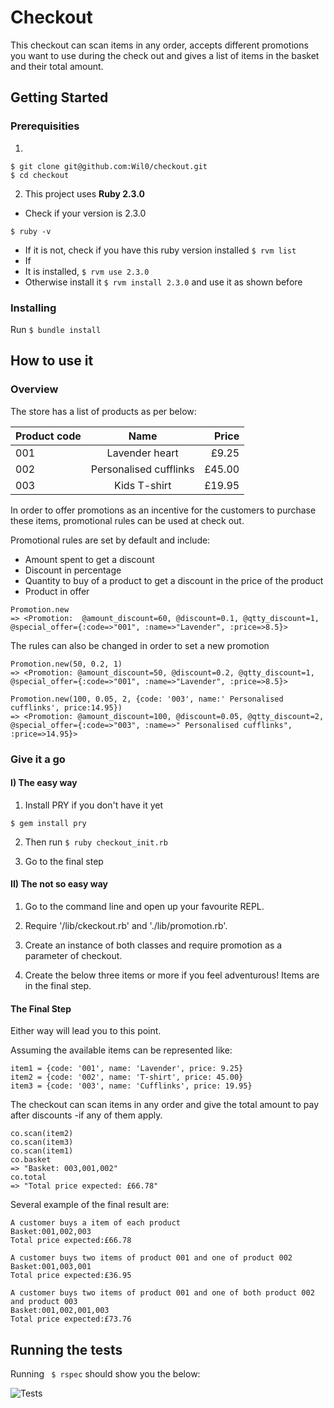 # Checkout
This check­out can scan items in any order,  accepts different promotions you want to use during the check out and gives a list of items in the basket and their total amount.

## Getting Started

### Prerequisities

1)
```
$ git clone git@github.com:Wil0/checkout.git
$ cd checkout
```

2) This project uses **Ruby 2.3.0**
* Check if your version is 2.3.0
```
$ ruby -v
```

* If it is not, check if you have this ruby version installed ```$ rvm list```
* If
 * It is installed, ```$ rvm use 2.3.0```
 * Otherwise install it ```$ rvm install 2.3.0``` and use it as shown before


 ### Installing

Run ```$ bundle install```

## How to use it

### Overview

The store has a list of products as per below:

| Product code  | Name                  |  Price  |
| ------------- |:-------------:        |  -----: |
| 001           | Lavender heart         |  £9.25  |
| 002           | Personalised cufflinks | £45.00  |
| 003           | Kids T-­shirt         | £19.95  |

In order to offer promotions as an incentive for the customers to purchase these items, promotional rules can be used at check out.

Promotional rules are set by default and include:
* Amount spent to get a discount
* Discount in percentage
* Quantity to buy of a product to get a discount in the price of the product
* Product in offer

```
Promotion.new
=> <Promotion:  @amount_discount=60, @discount=0.1, @qtty_discount=1, @special_offer={:code=>"001", :name=>"Lavender", :price=>8.5}>
```

The rules can also be changed in order to set a new promotion

```
Promotion.new(50, 0.2, 1)
=> <Promotion: @amount_discount=50, @discount=0.2, @qtty_discount=1, @special_offer={:code=>"001", :name=>"Lavender", :price=>8.5}>

Promotion.new(100, 0.05, 2, {code: '003', name:' Personalised cufflinks', price:14.95})
=> <Promotion: @amount_discount=100, @discount=0.05, @qtty_discount=2, @special_offer={:code=>"003", :name=>" Personalised cufflinks", :price=>14.95}>
```

### Give it a go

#### I) The easy way

1) Install PRY if you don't have it yet
```
$ gem install pry
```

2) Then run ```$ ruby checkout_init.rb```

3) Go to the final step

#### II) The not so easy way

1) Go to the command line and open up your favourite REPL.

2) Require '/lib/ckeckout.rb' and './lib/promotion.rb'.

3) Create an instance of both classes and require promotion as a parameter of checkout.

4) Create the below three items or more if you feel adventurous! Items are in the final step.

#### The Final Step

Either way will lead you to this point.

Assuming the available items can be represented like:
```
item1 = {code: '001', name: 'Lavender', price: 9.25}
item2 = {code: '002', name: 'T-shirt', price: 45.00}
item3 = {code: '003', name: 'Cufflinks', price: 19.95}
```
The checkout can scan items in any order and give the total amount to pay after discounts -if any of them apply.

```
co.scan​(item2)
co.scan​(item3)
co.scan​(item1)
co.basket
=> "Basket: 003,001,002"
co.total
=> "Total price expected: £66.78"
```

Several example of the final result are:

```
A customer buys a item of each product
Basket:001,002,003
Total price expected:£66.78

A customer buys two items of product 001 and one of product 002
Basket:001,003,001
Total price expected:£36.95

A customer buys two items of product 001 and one of both product 002 and product 003
Basket:001,002,001,003
Total price expected:£73.76
```

## Running the tests

Running ``` $ rspec``` should show you the below:

![Tests](https://cloud.githubusercontent.com/assets/16989462/16946474/9e631c10-4da1-11e6-9f1c-e1e5bdef6747.png)

